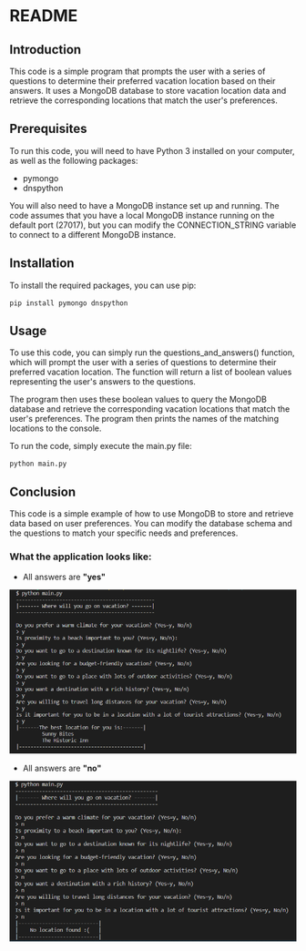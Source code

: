 # README

## Introduction
This code is a simple program that prompts the user with a series of questions to determine their preferred vacation location based on their answers. It uses a MongoDB database to store vacation location data and retrieve the corresponding locations that match the user's preferences.

## Prerequisites
To run this code, you will need to have Python 3 installed on your computer, as well as the following packages:

- pymongo
- dnspython

You will also need to have a MongoDB instance set up and running. The code assumes that you have a local MongoDB instance running on the default port (27017), but you can modify the CONNECTION_STRING variable to connect to a different MongoDB instance.

## Installation
To install the required packages, you can use pip:
```Terminal
pip install pymongo dnspython
```

## Usage
To use this code, you can simply run the questions_and_answers() function, which will prompt the user with a series of questions to determine their preferred vacation location. The function will return a list of boolean values representing the user's answers to the questions.

The program then uses these boolean values to query the MongoDB database and retrieve the corresponding vacation locations that match the user's preferences. The program then prints the names of the matching locations to the console.

To run the code, simply execute the main.py file:
```Terminal
python main.py
```

## Conclusion
This code is a simple example of how to use MongoDB to store and retrieve data based on user preferences. You can modify the database schema and the questions to match your specific needs and preferences.

### What the application looks like:
- All answers are **"yes"**

![](./Images/All_yes.PNG)

- All answers are **"no"**

![](./Images/All_no.PNG)
